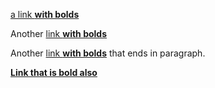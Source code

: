 [a link **with bolds**](http://example.org)

Another [link **with bolds**](http://example.org)

Another [link **with bolds**](http://example.org) that ends in paragraph.

[**Link that is bold also**](http://example.org)
